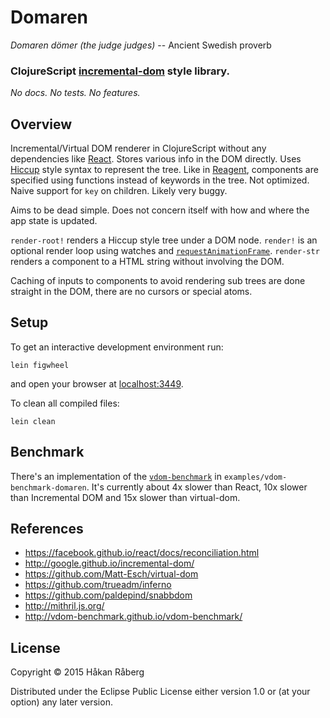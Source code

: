 # Domaren

*Domaren dömer (the judge judges)*
-- Ancient Swedish proverb

### ClojureScript [incremental-dom](https://google.github.io/incremental-dom) style library.

*No docs. No tests. No features.*


## Overview

Incremental/Virtual DOM renderer in ClojureScript without any
dependencies like [React](https://facebook.github.io/react/). Stores
various info in the DOM directly. Uses
[Hiccup](https://github.com/weavejester/hiccup) style syntax to
represent the tree. Like in
[Reagent](https://github.com/reagent-project/reagent), components are
specified using functions instead of keywords in the tree. Not
optimized. Naive support for `key` on children. Likely very buggy.

Aims to be dead simple. Does not concern itself with how and where the
app state is updated.

`render-root!` renders a Hiccup style tree under a DOM node.
`render!` is an optional render loop using watches and
[`requestAnimationFrame`](https://developer.mozilla.org/en/docs/Web/API/window/requestAnimationFrame).
`render-str` renders a component to a HTML string without involving
the DOM.

Caching of inputs to components to avoid rendering sub trees are done
straight in the DOM, there are no cursors or special atoms.


## Setup

To get an interactive development environment run:

    lein figwheel

and open your browser at [localhost:3449](http://localhost:3449/).

To clean all compiled files:

    lein clean


## Benchmark

There's an implementation of the
[`vdom-benchmark`](http://vdom-benchmark.github.io/vdom-benchmark/) in
`examples/vdom-benchmark-domaren`. It's currently about 4x slower than
React, 10x slower than Incremental DOM and 15x slower than virtual-dom.


## References

* https://facebook.github.io/react/docs/reconciliation.html
* http://google.github.io/incremental-dom/
* https://github.com/Matt-Esch/virtual-dom
* https://github.com/trueadm/inferno
* https://github.com/paldepind/snabbdom
* http://mithril.js.org/
* http://vdom-benchmark.github.io/vdom-benchmark/


## License

Copyright © 2015 Håkan Råberg

Distributed under the Eclipse Public License either version 1.0 or (at
your option) any later version.
